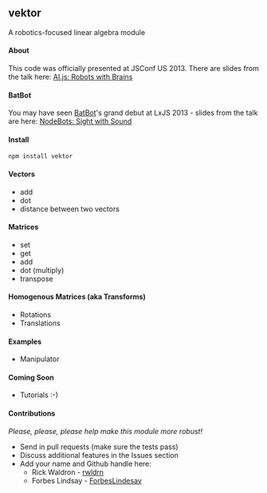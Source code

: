 vektor
---
A robotics-focused linear algebra module

#### About
This code was officially presented at JSConf US 2013. There are slides from the talk here: [AI.js: Robots with Brains](https://t.co/6A5cu2JF58)

#### BatBot
You may have seen [BatBot](https://github.com/rockbot/vektor/tree/sonar-scan)'s grand debut at LxJS 2013 - slides from the talk are here: [NodeBots: Sight with Sound](https://speakerdeck.com/rockbot/nodebots-sight-with-sound)

#### Install
`npm install vektor`

#### Vectors
* add 
* dot 
* distance between two vectors

#### Matrices
* set
* get
* add
* dot (multiply)
* transpose

#### Homogenous Matrices (aka Transforms)
* Rotations
* Translations

#### Examples
* Manipulator

#### Coming Soon
* Tutorials :-)

#### Contributions
_Please, please, please help make this module more robust!_

* Send in pull requests (make sure the tests pass)
* Discuss additional features in the Issues section
* Add your name and Github handle here:
    * Rick Waldron - [rwldrn](https://github.com/rwldrn)
    * Forbes Lindsay - [ForbesLindesay](https://github.com/ForbesLindesay) 
